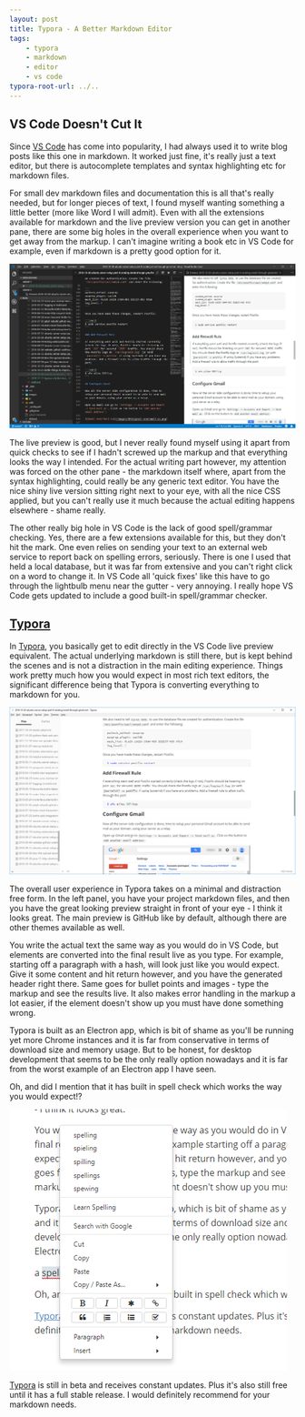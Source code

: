 ```yaml
---
layout: post
title: Typora - A Better Markdown Editor
tags:
    - typora
    - markdown
    - editor
    - vs code
typora-root-url: ../..
---
```


## VS Code Doesn't Cut It

Since [VS Code](https://code.visualstudio.com/) has come into popularity, I had always used it to write blog posts like this one in markdown. It worked just fine, it's really just a text editor, but there is autocomplete templates and syntax highlighting etc for markdown files.

For small dev markdown files and documentation this is all that's really needed, but for longer pieces of text, I found myself wanting something a little better (more like Word I will admit). Even with all the extensions available for markdown and the live preview version you can get in another pane, there are some big holes in the overall experience when you want to get away from the markup. I can't imagine writing a book etc in VS Code for example, even if markdown is a pretty good option for it.

![VS Code markdown editor](/images/2018/vscode-markdown-editor.png)

The live preview is good, but I never really found myself using it apart from quick checks to see if I hadn't screwed up the markup and that everything looks the way I intended. For the actual writing part however, my attention was forced on the other pane - the markdown itself where, apart from the syntax highlighting, could really be any generic text editor. You have the nice shiny live version sitting right next to your eye, with all the nice CSS applied, but you can't really use it much because the actual editing happens elsewhere - shame really.

The other really big hole in VS Code is the lack of good spell/grammar checking. Yes, there are a few extensions available for this, but they don't hit the mark. One even relies on sending your text to an external web service to report back on spelling errors, seriously. There is one I used that held a local database, but it was far from extensive and you can't right click on a word to change it. In VS Code all 'quick fixes' like this have to go through the lightbulb menu near the gutter - very annoying. I really hope VS Code gets updated to include a good built-in spell/grammar checker.

## [Typora](https://typora.io/)

In [Typora](https://typora.io/), you basically get to edit directly in the VS Code live preview equivalent. The actual underlying markdown is still there, but is kept behind the scenes and is not a distraction in the main editing experience. Things work pretty much how you would expect in most rich text editors, the significant difference being that Typora is converting everything to markdown for you.

![Typora markdown editor](/images/2018/typora-editor.png)

The overall user experience in Typora takes on a minimal and distraction free form. In the left panel, you have your project markdown files, and then you have the great looking preview straight in front of your eye - I think it looks great. The main preview is GitHub like by default, although there are other themes available as well.

You write the actual text the same way as you would do in VS Code, but elements are converted into the final result live as you type. For example, starting off a paragraph with a hash, will look just like you would expect. Give it some content and hit return however, and you have the generated header right there. Same goes for bullet points and images - type the markup and see the results live. It also makes error handling in the markup a lot easier, if the element doesn't show up you must have done something wrong.

Typora is built as an Electron app, which is bit of shame as you'll be running yet more Chrome instances and it is far from conservative in terms of download size and memory usage. But to be honest, for desktop development that seems to be the only really option nowadays and it is far from the worst example of an Electron app I have seen.

Oh, and did I mention that it has built in spell check which works the way you would expect!?

![Typora spell check](/images/2018/typora-spellcheck.png)

[Typora](https://typora.io/) is still in beta and receives constant updates. Plus it's also still free until it has a full stable release. I would definitely recommend for your markdown needs.
